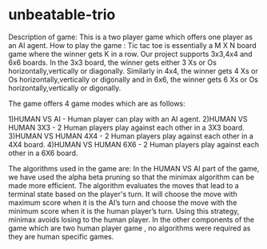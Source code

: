 # unbeatable-trio
Description of game:
This is a two player game which offers one player as an AI agent.
How to play the game :
Tic tac toe is essentially a M X N board game where the winner gets K in a row. Our project supports 3x3,4x4 and 6x6 boards. In the 3x3 board, the winner gets either 3 Xs or Os horizontally,vertically or diagonally. Similarly in 4x4, the winner gets 4 Xs or Os horizontally,vertically or digonally and in 6x6, the winner gets 6 Xs or Os horizontally,vertically or digonally. 

The game offers 4 game modes which are as follows:

1)HUMAN VS AI - Human player can play with an AI agent.
2)HUMAN VS HUMAN 3X3 - 2 Human players play against each other in a 3X3 board.
3)HUMAN VS HUMAN 4X4 - 2 Human players play against each other in a 4X4 board.
4)HUMAN VS HUMAN 6X6 - 2 Human players play against each other in a 6X6 board.

The algorithms used in the game are:
In the HUMAN VS AI part of the game, we have used the alpha beta pruning so that the minimax algorithm can be made more efficient.
The algorithm evaluates the moves that lead to a terminal state based on the player's turn. It will choose the move with maximum score when it is the AI’s turn and choose the move with the minimum score when it is the human player’s turn. Using this strategy, minimax avoids losing to the human player.
In the other components of the game which are two human player game , no algorithms were required as they are human specific games.


